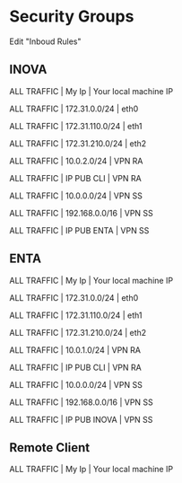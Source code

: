 # Security Groups
Edit "Inboud Rules"
## INOVA

ALL TRAFFIC | My Ip 					| Your local machine IP

ALL TRAFFIC | 172.31.0.0/24 	| eth0

ALL TRAFFIC | 172.31.110.0/24	| eth1

ALL TRAFFIC | 172.31.210.0/24	| eth2

ALL TRAFFIC | 10.0.2.0/24			| VPN RA

ALL TRAFFIC | IP PUB CLI      | VPN RA

ALL TRAFFIC | 10.0.0.0/24			| VPN SS

ALL TRAFFIC | 192.168.0.0/16	| VPN SS

ALL TRAFFIC | IP PUB ENTA 		| VPN SS

## ENTA

ALL TRAFFIC | My Ip 					| Your local machine IP

ALL TRAFFIC | 172.31.0.0/24 	| eth0

ALL TRAFFIC | 172.31.110.0/24	| eth1

ALL TRAFFIC | 172.31.210.0/24	| eth2

ALL TRAFFIC | 10.0.1.0/24			| VPN RA

ALL TRAFFIC | IP PUB CLI      | VPN RA

ALL TRAFFIC | 10.0.0.0/24			| VPN SS

ALL TRAFFIC | 192.168.0.0/16	| VPN SS

ALL TRAFFIC | IP PUB INOVA		| VPN SS

## Remote Client

ALL TRAFFIC | My Ip 					| Your local machine IP
